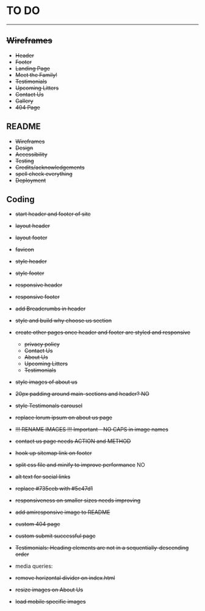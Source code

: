 # TO DO

---

## ~~Wireframes~~

- ~~Header~~
- ~~Footer~~
- ~~Landing Page~~
- ~~Meet the Family!~~
- ~~Testimonials~~
- ~~Upcoming Litters~~
- ~~Contact Us~~
- ~~Gallery~~
- ~~404 Page~~

## README

- ~~Wireframes~~
- ~~Design~~
- ~~Accessibility~~
- ~~Testing~~
- ~~Credits/acknowledgements~~
- ~~spell check everything~~
- ~~Deployment~~

## Coding

- ~~start header and footer of site~~
- ~~layout header~~
- ~~layout footer~~
- ~~favicon~~
- ~~style header~~
- ~~style footer~~
- ~~responsive header~~
- ~~responsive footer~~
- ~~add Breadcrumbs in header~~
- ~~style and build why choose us section~~
- ~~create other pages once header and footer are styled and responsive~~
  - ~~privacy policy~~
  - ~~Contact Us~~
  - ~~About Us~~
  - ~~Upcoming Litters~~
  - ~~Testimonials~~
- ~~style images of about us~~
- ~~20px padding around main-sections and header? NO~~
- ~~style Testimonals carousel~~
- ~~replace lorum ipsum on about us page~~
- ~~!!! RENAME IMAGES !!! Important - NO CAPS in image names~~
- ~~contact us page needs ACTION and METHOD~~
- ~~hook up sitemap link on footer~~

- ~~split css file and minify to improve performance~~ NO
- ~~alt text for social links~~
- ~~replace #735ceb with #5c47d1~~

- ~~responsiveness on smaller sizes needs improving~~
- ~~add amiresponsive image to README~~
- ~~custom 404 page~~
- ~~custom submit successful page~~

- ~~Testimonials: Heading elements are not in a sequentially-descending order~~

- media queries:

- ~~remove horizontal divider on index.html~~
- ~~resize images on About Us~~
- ~~load mobile specific images~~
